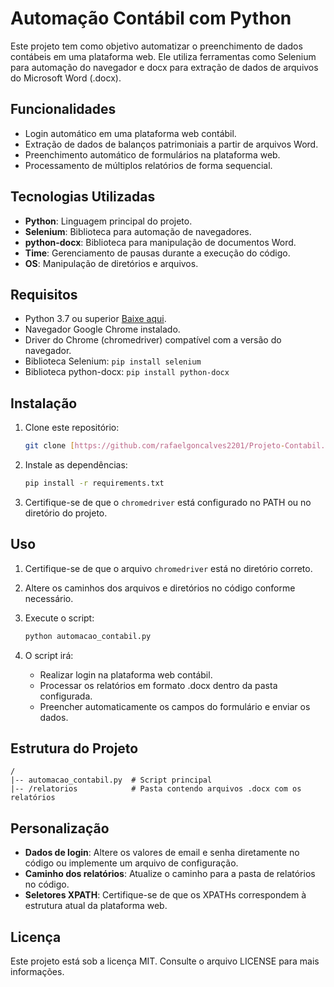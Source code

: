 # Automação Contábil com Python

Este projeto tem como objetivo automatizar o preenchimento de dados contábeis em uma plataforma web. Ele utiliza ferramentas como Selenium para automação do navegador e docx para extração de dados de arquivos do Microsoft Word (.docx).

## Funcionalidades

- Login automático em uma plataforma web contábil.
- Extração de dados de balanços patrimoniais a partir de arquivos Word.
- Preenchimento automático de formulários na plataforma web.
- Processamento de múltiplos relatórios de forma sequencial.

## Tecnologias Utilizadas

- **Python**: Linguagem principal do projeto.
- **Selenium**: Biblioteca para automação de navegadores.
- **python-docx**: Biblioteca para manipulação de documentos Word.
- **Time**: Gerenciamento de pausas durante a execução do código.
- **OS**: Manipulação de diretórios e arquivos.

## Requisitos

- Python 3.7 ou superior [Baixe aqui](https://www.python.org/downloads/).
- Navegador Google Chrome instalado.
- Driver do Chrome (chromedriver) compatível com a versão do navegador.
- Biblioteca Selenium: `pip install selenium`
- Biblioteca python-docx: `pip install python-docx`

## Instalação

1. Clone este repositório:

   ```bash
   git clone [https://github.com/rafaelgoncalves2201/Projeto-Contabil.git]
   ```

2. Instale as dependências:

   ```bash
   pip install -r requirements.txt
   ```

3. Certifique-se de que o `chromedriver` está configurado no PATH ou no diretório do projeto.

## Uso

1. Certifique-se de que o arquivo `chromedriver` está no diretório correto.
2. Altere os caminhos dos arquivos e diretórios no código conforme necessário.
3. Execute o script:

   ```bash
   python automacao_contabil.py
   ```

4. O script irá:
   - Realizar login na plataforma web contábil.
   - Processar os relatórios em formato .docx dentro da pasta configurada.
   - Preencher automaticamente os campos do formulário e enviar os dados.

## Estrutura do Projeto

```
/
|-- automacao_contabil.py  # Script principal
|-- /relatorios            # Pasta contendo arquivos .docx com os relatórios
```

## Personalização

- **Dados de login**: Altere os valores de email e senha diretamente no código ou implemente um arquivo de configuração.
- **Caminho dos relatórios**: Atualize o caminho para a pasta de relatórios no código.
- **Seletores XPATH**: Certifique-se de que os XPATHs correspondem à estrutura atual da plataforma web.

## Licença

Este projeto está sob a licença MIT. Consulte o arquivo LICENSE para mais informações.

